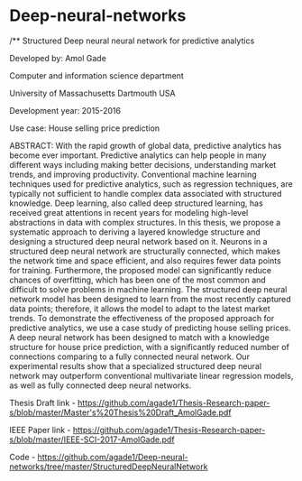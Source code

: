 # Deep-neural-networks

/**
  Structured Deep neural neural network for predictive analytics
  
  Developed by: Amol Gade
  
  Computer and information science department
  
  University of Massachusetts Dartmouth
  USA 
 
  Development year: 2015-2016
  
  Use case: House selling price prediction
  
  ABSTRACT: With the rapid growth of global data, predictive analytics has become ever important.
  Predictive analytics can help people in many different ways including making better decisions,
  understanding market trends, and improving productivity. Conventional machine learning techniques
  used for predictive analytics, such as regression techniques, are typically not sufficient to handle
  complex data associated with structured knowledge. Deep learning, also called deep structured learning,
  has received great attentions in recent years for modeling high-level abstractions in data with complex
  structures. In this thesis, we propose a systematic approach to deriving a layered knowledge structure
  and designing a structured deep neural network based on it. Neurons in a structured deep neural network
  are structurally connected, which makes the network time and space efficient, and also requires fewer
  data points for training. Furthermore, the proposed model can significantly reduce chances of overfitting,
  which has been one of the most common and difficult to solve problems in machine learning. The structured
  deep neural network model has been designed to learn from the most recently captured data points; therefore,
  it allows the model to adapt to the latest market trends. To demonstrate the effectiveness of the proposed
  approach for predictive analytics, we use a case study of predicting house selling prices.
  A deep neural network has been designed to match with a knowledge structure for house price prediction,
  with a significantly reduced number of connections comparing to a fully connected neural network.
  Our experimental results show that a specialized structured deep neural network may outperform conventional
  multivariate linear regression models, as well as fully connected deep neural networks.
 
 Thesis Draft link - https://github.com/agade1/Thesis-Research-paper-s/blob/master/Master's%20Thesis%20Draft_AmolGade.pdf
 
 IEEE Paper link - https://github.com/agade1/Thesis-Research-paper-s/blob/master/IEEE-SCI-2017-AmolGade.pdf
 
 Code - https://github.com/agade1/Deep-neural-networks/tree/master/StructuredDeepNeuralNetwork
